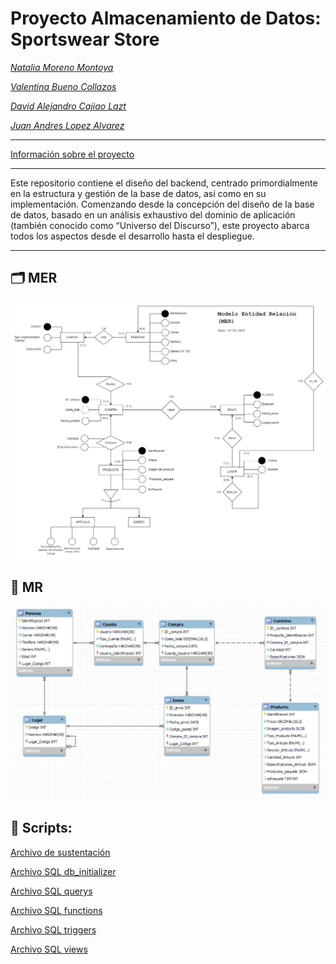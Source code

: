 # Proyecto Almacenamiento de Datos: Sportswear Store

*[Natalia Moreno Montoya](https://github.com/natam226)*

*[Valentina Bueno Collazos](https://github.com/valentinabc19)*

*[David Alejandro Cajiao Lazt](https://github.com/DCajiao)*

*[Juan Andres Lopez Alvarez](https://github.com/DCajiao)*

---

[Información sobre el proyecto](https://github.com/DCajiao/sportswear_store/blob/main/Proyecto%20de%20Curso%20-%20Almacenamiento%20de%20Datos.pdf)

---

Este repositorio contiene el diseño del backend, centrado primordialmente en la estructura y gestión de la base de datos, así como en su implementación. Comenzando desde la concepción del diseño de la base de datos, basado en un análisis exhaustivo del dominio de aplicación (también conocido como “Universo del Discurso”), este proyecto abarca todos los aspectos desde el desarrollo hasta el despliegue.

---

## 🗂️ MER

![MER-diagrama-png](https://github.com/DCajiao/sportswear_store/blob/main/db_diagrams/MER.png?raw=true)


## 🧩 MR

![MR-diagrama-png](https://github.com/DCajiao/sportswear_store/blob/main/db_diagrams/MR.png?raw=true)


## 📝 Scripts:

[Archivo de sustentación](https://github.com/DCajiao/sportswear_store/blob/main/SustentacionProyectoSportswearStore.pdf)

[Archivo SQL db_initializer](https://github.com/DCajiao/sportswear_store/blob/main/Scripts/db_initializer.sql)

[Archivo SQL querys](https://github.com/DCajiao/sportswear_store/blob/main/Scripts/query.sql)

[Archivo SQL functions](https://github.com/DCajiao/sportswear_store/blob/main/Scripts/objetos_almacenados/functions.sql)

[Archivo SQL triggers](https://github.com/DCajiao/sportswear_store/blob/main/Scripts/objetos_almacenados/triggers.sql)

[Archivo SQL views](https://github.com/DCajiao/sportswear_store/blob/main/Scripts/views.sql)